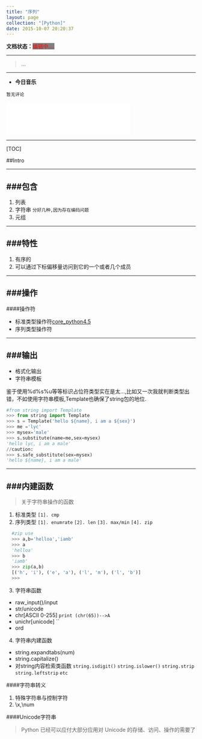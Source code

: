 ```yaml
---
title: "序列"
layout: page
collection: "[Python]"
date: 2015-10-07 20:20:37
---
```

**文档状态：**<a style="color:red;background-color:gray">编辑中....</a>

---
> ...

---
- **今日音乐**
```
暂无评论
```

<iframe frameborder="no" border="0" marginwidth="0" marginheight="0" width=330 height=86 src="//music.163.com/outchain/player?type=2&id=386830&auto=0&height=66"></iframe>

---
[TOC]

##Intro


---
###包含
---
1. 列表
2. 字符串
    `分好几种,因为存在编码问题`
3. 元组
---
###特性
---

1. 有序的
2. 可以通过下标偏移量访问到它的一个或者几个成员

---
###操作
---

####操作符
- 标准类型操作符[core_python4.5]()
- 序列类型操作符

---
###输出
---

- 格式化输出
- 字符串模板

鉴于使用%d%s%u等等标识占位符类型实在是太...,比如又一次我就判断类型出错，不如使用字符串模板,Template也确保了string包的地位.

```python
#from string import Template
>>> from string import Template
>>> s = Template('hello ${name}, i am a ${sex}')
>>> me ='lyc'
>>> mysex='male'
>>> s.substitute(name=me,sex=mysex)
'hello lyc, i am a male'
//caution:
>>> s.safe_substitute(sex=mysex)
'hello ${name}, i am a male'

```

---
###内建函数
---

>关于字符串操作的函数

1. 标准类型
    `[1]. cmp`
2. 序列类型
    `[1]. enumrate`
    `[2]. len`
    `[3]. max/min`
    `[4]. zip`

```python
  #zip use
  >>> a,b='helloa','iamb'
  >>> a
  'helloa'
  >>> b
  'iamb'
  >>> zip(a,b)
  [('h', 'i'), ('e', 'a'), ('l', 'm'), ('l', 'b')]
  >>>
```

3. 字符串函数
- raw_input()/input
- str/unicode
- chr[ASCII 0-255]
    `print (chr(65))-->A`
- unichr[unicode]
    ``
- ord

4. 字符串内建函数
- string.expandtabs(num)
- string.capitalize()
- 对string内容检索类函数
    `string.isdigit()`
    `string.islower()`
    `string.strip`
    `string.leftstrip`
    `etc`

####字符串转义
1. 特殊字符串与控制字符
2. \x,\num

####Unicode字符串

> Python 已经可以应付大部分应用对 Unicode 的存储、访问、操作的需要了
